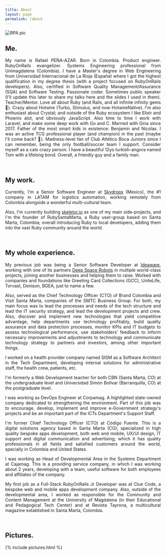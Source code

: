 ```yaml
---
title: About
layout: page
permalink: /about
---
```


<img alt="RPA pic" class="picture_about" src="{{ site.url }}/{{ site.picture_about }}" oncontextmenu="return false;" />

<h2>Me.</h2>

<p align='justify'>My name is Rafael PEÑA-AZAR. Born in Colombia. Product engineer. RubyOnRails evangelizer. Systems Engineering professional from Unimagdalena (Colombia). I have a Master's degree in Web Engineering from Universidad Internacional de La Rioja (España) where I got the highest qualification in my degree thesis (with a project focused on RubyOnRails developers). Also, certified in Software Quality Management/Assurance (SQA) and Software Testing. Passionate coder. Sometimes public speaker (I'll update this later to share my talks here and the slides I used in them). Teacher/Mentor. Love all about Ruby (and Rails, and all infinite infinity gems 🤣). Crazy about Hotwire (Turbo, Stimulus, and now HotwireNative). I'm also enthusiast about Crystal; and outside of the Ruby ecosystem I like Elixir and Phoenix alot, and obviously JavaScript. Also time to time I work with Laravel, and make some deep work with Go and C. Married with Gina since 2017. Father of the most smart kids in existence: Benjamin and Nicolas. I was an active TCG professional player (and champion) in the past (maybe I'll come back? 🤣). Madness-level fan of Club Atlético Boca Juniors since I can remember, being the only football/soccer team I support. Consider myself as a cats crazy person. I have a beautiful 12yo turkish-angora named Tom with a lifelong bond. Overall, a friendly guy and a family man.</p><br />

<h2>My work.</h2>

<p align='justify'>Currently, I'm a Senior Software Engineer at <a href="https://skydropx.com" target="_blank">Skydropx</a> (Mexico), the #1 company in LATAM for logistics automation, working remotely from Colombia alongside a wonderful multi-cultural team.</p>
<p align='justify'>Also, I'm currently building <a href="https://skeletor.io" target="_blank">skeletor.io</a> as one of my main side-projects, and I'm the founder of RubySantaMarta, a Ruby user-group based on Santa Marta, Colombia; overall introducing Ruby to local developers, adding them into the vast Ruby community around the world.</p><br />

<h2>My whole experience.</h2>

<p align='justify'>My previous job was being a Senior Software Developer at <a href="https://ideaware.co" target="_blank">Ideaware</a>, working with one of its partners <a href="https://deepspacerobots.com" target="_blank">Deep Space Robots</a> in multiple world-class projects, joining another businesses and helping them to raise. Worked with companies and foundations like Greeting Card Collections (GCC), UniteLife, Torvast, Denison, BGEA, just to name a few.</p>
<p align='justify'>Also, served as the Chief Technology Officer (CTO) of Brand Colombia and Visit Santa Marta, companies of the SMTC Business Group. For both, my main focus was to lead the processes and needs of the tech structure and lead the IT security strategy, and lead the development projects and crew. Also, discover and implement new technologies that yield competitive advantage, help departments use technology profitably, build quality assurance and data protection processes, monitor KPIs and IT budgets to assess technological performance, use stakeholders’ feedback to inform necessary improvements and adjustments to technology and communicate technology strategy to partners and investors, among other important things.</p>
<p align='justify'>I worked on a health provider company named SISM as a Software Architect in the Tech Department, developing internal solutions for administrative staff, the health crew, patients, etc.</p>
<p align='justify'>I'm formerly a Web Development teacher for both CBN (Santa Marta, CO) at the undergraduate level and Universidad Simón Bolívar (Barranquilla, CO) at the postgraduate level.</p>
<p align='justify'>I was working as DevOps Engineer at Corpamag. A highlighted state-owned company dedicated to strengthening the environment. Part of this job was to encourage, develop, implement and improve e-Government strategy's projects and be an important part of the ICTs Department's Support Staff.</p>
<p align='justify'>I'm former Chief Technology Officer (CTO) at Código Fuente. This is a digital solutions agency based in Santa Marta (CO); specialized in high quality bespoke apps development, both web and mobile, UX/UI design, IT support and digital communication and advertising; which it has quality professionals in all fields and satisfied customers around the world, specially in Colombia and United States.</p>
<p align='justify'>I was working as Head of Developmental Area in the Systems Department at Cajamag. This is a providing service company, in which I was working about 2 years, developing with a team, useful software for both employees and affiliates of the company.</p>
<p align='justify'>My first job as a Full-Stack RubyOnRails Jr Developer was at Clue Code, a bespoke web and mobile apps development company. Also, outside of the developmental area, I worked as responsible for the Community and Content Management at the University of Magdalena (in their Educational and Pedagogical Tech Center) and at Revista Tayrona, a multicultural magazine established in Santa Marta, Colombia.</p><br />

<h2>Pictures.</h2>

{% include pictures.html %}

<a class="about-back" href="{{ site.url }}"><i class="fa-solid fa-circle-arrow-left"></i></a>
